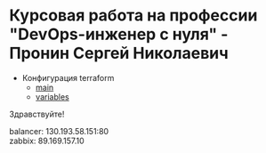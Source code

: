 # Курсовая работа на профессии "DevOps-инженер с нуля" - Пронин Сергей Николаевич

- Конфигурация terraform
    - [main](main.tf)  
    - [variables](variables.tf)

Здравствуйте!

balancer: 130.193.58.151:80  
zabbix: 89.169.157.10



